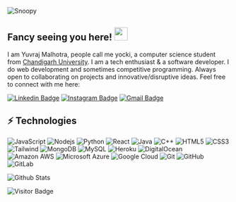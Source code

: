 
![Snoopy](https://tenor.com/en-IN/view/snoopy-gif-3089652221730405637.gif)

## Fancy seeing you here! <img src="https://raw.githubusercontent.com/aemmadi/aemmadi/master/wave.gif" width="30">

I am Yuvraj Malhotra, people call me yocki, a computer science student from [Chandigarh University](https://www.cuchd.in/). I am a tech enthusiast & a software developer. I do web development and sometimes competitive programming. Always open to collaborating on projects and innovative/disruptive ideas. Feel free to connect with me here:

[![Linkedin Badge](https://img.shields.io/badge/-yuvrajmalhotra7-blue?style=flat-square&logo=Linkedin&logoColor=white&link=https://www.linkedin.com/in/yuvrajmalhotra7/)](https://www.linkedin.com/in/yuvrajmalhotra7/)
[![Instagram Badge](https://img.shields.io/badge/-yuvimalhotra0028-purple?style=flat-square&logo=instagram&logoColor=white&link=https://instagram.com/yuvimalhotra0028/)](https://instagram.com/yuvimalhotra0028)
[![Gmail Badge](https://img.shields.io/badge/-yocktherock1990@gmail.com-c14438?style=flat-square&logo=Gmail&logoColor=white&link=mailto:yocktherock1990@gmail.com)](mailto:yocktherock1990@gmail.com)

## ⚡ Technologies

![JavaScript](https://img.shields.io/badge/-JavaScript-black?style=flat-square&logo=javascript)
![Nodejs](https://img.shields.io/badge/-Nodejs-black?style=flat-square&logo=Node.js)
![Python](https://img.shields.io/badge/-Python-black?style=flat-square&logo=Python)
![React](https://img.shields.io/badge/-React-black?style=flat-square&logo=react)
![Java](https://img.shields.io/badge/-java-E34A86?style=flat-square&logo=java)
![C++](https://img.shields.io/badge/-C++-00599C?style=flat-square&logo=c)
![HTML5](https://img.shields.io/badge/-HTML5-E34F26?style=flat-square&logo=html5&logoColor=white)
![CSS3](https://img.shields.io/badge/-CSS3-1572B6?style=flat-square&logo=css3)
![Tailwind](https://img.shields.io/badge/-tailwindcss-blue?style=flat-square&logo=tailwindcss)
![MongoDB](https://img.shields.io/badge/-MongoDB-black?style=flat-square&logo=mongodb)
![MySQL](https://img.shields.io/badge/-MySQL-black?style=flat-square&logo=mysql)
![Heroku](https://img.shields.io/badge/-Heroku-430098?style=flat-square&logo=heroku)
![DigitalOcean](https://img.shields.io/badge/-Digital%20Ocean-darkblue?style=flat-square&logo=digitalocean)
![Amazon AWS](https://img.shields.io/badge/Amazon%20AWS-232F3E?style=flat-square&logo=amazon-aws)
![Microsoft Azure](https://img.shields.io/badge/Microsoft%20Azure-232F7E?style=flat-square&logo=microsoft-azure)
![Google Cloud](https://img.shields.io/badge/Google%20Cloud-black?style=flat-square&logo=google-cloud)
![Git](https://img.shields.io/badge/-Git-black?style=flat-square&logo=git)
![GitHub](https://img.shields.io/badge/-GitHub-181717?style=flat-square&logo=github)
![GitLab](https://img.shields.io/badge/-GitLab-FCA121?style=flat-square&logo=gitlab)

![Github Stats](https://github-readme-stats.vercel.app/api?username=yocki8&count_private=true&show_icons=true&include_all_commits=true)

![Visitor Badge](https://api.visitorbadge.io/api/visitors?path=https%3A%2F%2Fgithub.com%2Fyocki8&countColor=%23263759)
